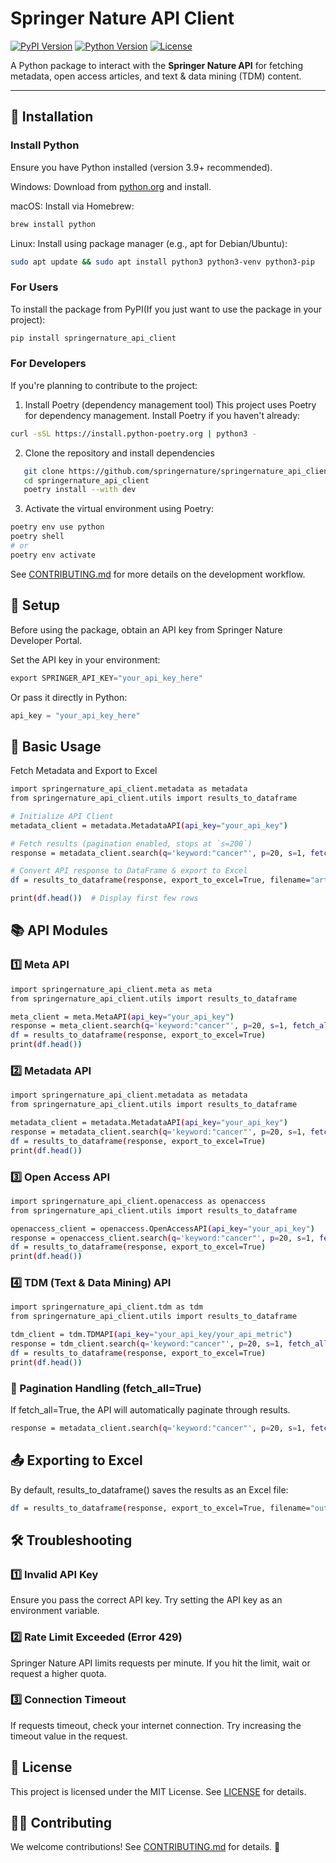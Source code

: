 # Springer Nature API Client

[![PyPI Version](https://img.shields.io/pypi/v/springernature_api_client)](https://pypi.org/project/springernature-api-client/)
[![Python Version](https://img.shields.io/pypi/pyversions/springernature_api_client)](https://pypi.org/project/springernature-api-client/)
[![License](https://img.shields.io/pypi/l/springernature_api_client)](https://github.com/springernature/springernature_api_client/blob/main/LICENSE)

A Python package to interact with the **Springer Nature API** for fetching metadata, open access articles, and text & data mining (TDM) content.

---

## 🚀 Installation

### Install Python

Ensure you have Python installed (version 3.9+ recommended).

Windows: Download from [python.org](https://www.python.org/downloads/) and install.

macOS: Install via Homebrew:

```bash
brew install python
```

Linux: Install using package manager (e.g., apt for Debian/Ubuntu):

```bash
sudo apt update && sudo apt install python3 python3-venv python3-pip
```

### For Users
To install the package from PyPI(If you just want to use the package in your project):
```bash
pip install springernature_api_client
```

### For Developers
If you're planning to contribute to the project:
1. Install Poetry (dependency management tool)
This project uses Poetry for dependency management. Install Poetry if you haven't already:
```bash
curl -sSL https://install.python-poetry.org | python3 -
```
2. Clone the repository and install dependencies
```bash
   git clone https://github.com/springernature/springernature_api_client.git
   cd springernature_api_client
   poetry install --with dev
```
3. Activate the virtual environment using Poetry:
```bash
poetry env use python
poetry shell
# or 
poetry env activate
```
See [CONTRIBUTING.md](https://github.com/springernature/springernature_api_client/blob/main/CONTRIBUTING.md) for more details on the development workflow.

## 🔑 Setup
Before using the package, obtain an API key from Springer Nature Developer Portal.

Set the API key in your environment:
```python
export SPRINGER_API_KEY="your_api_key_here"
```
Or pass it directly in Python:
```python
api_key = "your_api_key_here"
```

## 📌 Basic Usage

Fetch Metadata and Export to Excel

```bash
import springernature_api_client.metadata as metadata
from springernature_api_client.utils import results_to_dataframe

# Initialize API Client
metadata_client = metadata.MetadataAPI(api_key="your_api_key")

# Fetch results (pagination enabled, stops at `s=200`)
response = metadata_client.search(q='keyword:"cancer"', p=20, s=1, fetch_all=False, is_premium=False)

# Convert API response to DataFrame & export to Excel
df = results_to_dataframe(response, export_to_excel=True, filename="articles.xlsx")

print(df.head())  # Display first few rows
```

## 📚 API Modules

### 1️⃣ Meta API

```bash
import springernature_api_client.meta as meta
from springernature_api_client.utils import results_to_dataframe

meta_client = meta.MetaAPI(api_key="your_api_key")
response = meta_client.search(q='keyword:"cancer"', p=20, s=1, fetch_all=False, is_premium=False)
df = results_to_dataframe(response, export_to_excel=True)
print(df.head())
```

### 2️⃣ Metadata API

```bash
import springernature_api_client.metadata as metadata
from springernature_api_client.utils import results_to_dataframe

metadata_client = metadata.MetadataAPI(api_key="your_api_key")
response = metadata_client.search(q='keyword:"cancer"', p=20, s=1, fetch_all=False, is_premium=False)
df = results_to_dataframe(response, export_to_excel=True)
print(df.head())
```

### 3️⃣ Open Access API

```bash
import springernature_api_client.openaccess as openaccess
from springernature_api_client.utils import results_to_dataframe

openaccess_client = openaccess.OpenAccessAPI(api_key="your_api_key")
response = openaccess_client.search(q='keyword:"cancer"', p=20, s=1, fetch_all=False, is_premium=False)
df = results_to_dataframe(response, export_to_excel=True)
print(df.head())
```

### 4️⃣ TDM (Text & Data Mining) API

```bash
import springernature_api_client.tdm as tdm
from springernature_api_client.utils import results_to_dataframe

tdm_client = tdm.TDMAPI(api_key="your_api_key/your_api_metric")
response = tdm_client.search(q='keyword:"cancer"', p=20, s=1, fetch_all=False, is_premium=False)
df = results_to_dataframe(response, export_to_excel=True)
print(df.head())
```

### 🔄 Pagination Handling (fetch_all=True)

If fetch_all=True, the API will automatically paginate through results.

```bash
response = metadata_client.search(q='keyword:"cancer"', p=20, s=1, fetch_all=False, is_premium=False)
```

## 📤 Exporting to Excel

By default, results_to_dataframe() saves the results as an Excel file:

```bash
df = results_to_dataframe(response, export_to_excel=True, filename="output.xlsx")
```

## 🛠 Troubleshooting

### 1️⃣ Invalid API Key

Ensure you pass the correct API key.
Try setting the API key as an environment variable.

### 2️⃣ Rate Limit Exceeded (Error 429)

Springer Nature API limits requests per minute.
If you hit the limit, wait or request a higher quota.

### 3️⃣ Connection Timeout

If requests timeout, check your internet connection.
Try increasing the timeout value in the request.

## 📄 License

This project is licensed under the MIT License. See [LICENSE](https://github.com/springernature/springernature_api_client/blob/main/LICENSE) for details.

## 👨‍💻 Contributing

We welcome contributions! See [CONTRIBUTING.md](https://github.com/springernature/springernature_api_client/blob/main/CONTRIBUTING.md) for details. 🚀
